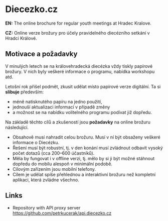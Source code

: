 # Diecezko.cz

**EN:** The online brochure for regular youth meetings at Hradec Kralove.

**CZ:** Online verze brožury pro účely pravidelného diecézního setkání v Hradci Králové.


## Motivace a požadavky

V minulých letech se na královehradecká diecézka vždy tiskly papírové brožury. V nich byly veškeré informace o programu, nabídka workshopu atd. 

Letošní rok přišel podmět, zkusit udělat místo papírové verze digitální. Ta si **slibuje** především:

- méně natisknutého papíru na jedno použití,
- jednouší aktualizaci informací v případě změny
- a možnost se na nabídku volitelného programu podívat již dopředu.

Na základě těchto cílů a zkušeností jsou **požadavky** na online brožuru následující.

- Obsahově musí nahradit celou brožuru. Musí v ní být obsaženy veškeré informace o Diecézku.
- Řešení musí být robustní, tj. v den konání musí zvládnout odbavit vysoký počet dotazů (cca 200–600 účastníků).
- Měla by fungovat i v offline verzi, tj. mělo by si ji být možné stáhnout dopředu do mobilu alespoň v minimální podobě.
- Cílovým zařízením jsou mobilní telefony.
- Cílem je udělat spíše přehlednou a interaktivní brožuru než kompletní aplikaci, která zvládne všechno.


## Links

- Repository with API proxy server https://github.com/petrkucerak/api.diecezko.cz